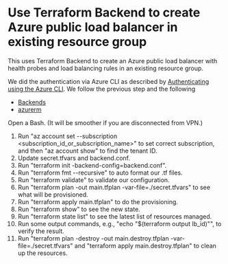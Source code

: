 # Use Terraform Backend to create Azure public load balancer in existing resource group

This uses Terraform Backend to create an Azure public load balancer with health probes and load balancing rules in an existing resource group.

We did the authentication via Azure CLI as described by [Authenticating using the Azure CLI](https://registry.terraform.io/providers/hashicorp/azuread/latest/docs/guides/azure_cli). We follow the previous step and the following

- [Backends](https://www.terraform.io/language/settings/backends)
- [azurerm](https://www.terraform.io/language/settings/backends/azurerm)

Open a Bash. (It will be smoother if you are disconnected from VPN.)

1. Run "az account set --subscription <subscription_id_or_subscription_name>" to set correct subscription, and then "az account show" to find the tenant ID.
2. Update secret.tfvars and backend.conf.
3. Run "terraform init -backend-config=backend.conf".
4. Run "terraform fmt --recursive" to auto format our .tf files.
5. Run "terraform validate" to validate our configuration.
6. Run "terraform plan -out main.tfplan -var-file=./secret.tfvars" to see what will be provisioned.
7. Run "terraform apply main.tfplan" to do the provisioning.
8. Run "terraform show" to see the new state.
9. Run "terraform state list" to see the latest list of resources managed.
10. Run some output commands, e.g., "echo "$(terraform output lb_id)"", to verify the result.
11. Run "terraform plan -destroy -out main.destroy.tfplan -var-file=./secret.tfvars" and "terraform apply main.destroy.tfplan" to clean up the resources.
